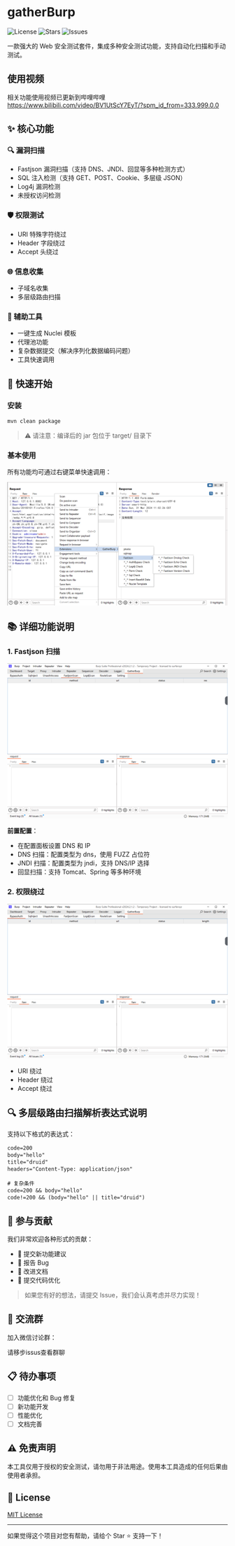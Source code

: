 # gatherBurp

![License](https://img.shields.io/github/license/kN6jq/gatherBurp)
![Stars](https://img.shields.io/github/stars/kN6jq/gatherBurp)
![Issues](https://img.shields.io/github/issues/kN6jq/gatherBurp)

一款强大的 Web 安全测试套件，集成多种安全测试功能，支持自动化扫描和手动测试。

## 使用视频

相关功能使用视频已更新到哔哩哔哩
https://www.bilibili.com/video/BV1UtScY7EyT/?spm_id_from=333.999.0.0

## ✨ 核心功能

### 🔍 漏洞扫描
- Fastjson 漏洞扫描（支持 DNS、JNDI、回显等多种检测方式）
- SQL 注入检测（支持 GET、POST、Cookie、多层级 JSON）
- Log4j 漏洞检测
- 未授权访问检测

### 🛡️ 权限测试
- URI 特殊字符绕过
- Header 字段绕过
- Accept 头绕过

### 🌐 信息收集
- 子域名收集
- 多层级路由扫描

### 🔧 辅助工具
- 一键生成 Nuclei 模板
- 代理池功能
- 复杂数据提交（解决序列化数据编码问题）
- 工具快速调用

## 🚀 快速开始

### 安装

```bash
mvn clean package
```
> ⚠️ 请注意：编译后的 jar 包位于 target/ 目录下

### 基本使用
所有功能均可通过右键菜单快速调用：

![操作界面](images/img.png)

## 📚 详细功能说明

### 1. Fastjson 扫描
![Fastjson扫描](images/img_1.png)

**前置配置**：
- 在配置面板设置 DNS 和 IP
- DNS 扫描：配置类型为 dns，使用 FUZZ 占位符
- JNDI 扫描：配置类型为 jndi，支持 DNS/IP 选择
- 回显扫描：支持 Tomcat、Spring 等多种环境

### 2. 权限绕过
![权限绕过](images/img_2.png)

- URI 绕过
- Header 绕过
- Accept 绕过


## 🔍 多层级路由扫描解析表达式说明

支持以下格式的表达式：
```text
code=200
body="hello"
title="druid"
headers="Content-Type: application/json"

# 复杂条件
code=200 && body="hello"
code!=200 && (body="hello" || title="druid")
```

## 🤝 参与贡献

我们非常欢迎各种形式的贡献：
- 🎨 提交新功能建议
- 🐛 报告 Bug
- 📝 改进文档
- 🔧 提交代码优化

> 如果您有好的想法，请提交 Issue，我们会认真考虑并尽力实现！

## 👥 交流群

加入微信讨论群：

请移步issus查看群聊

## 📋 待办事项

- [ ] 功能优化和 Bug 修复
- [ ] 新功能开发
- [ ] 性能优化
- [ ] 文档完善

## ⚠️ 免责声明

本工具仅用于授权的安全测试，请勿用于非法用途。使用本工具造成的任何后果由使用者承担。

## 📄 License

[MIT License](LICENSE)

---
如果觉得这个项目对您有帮助，请给个 Star ⭐️ 支持一下！
